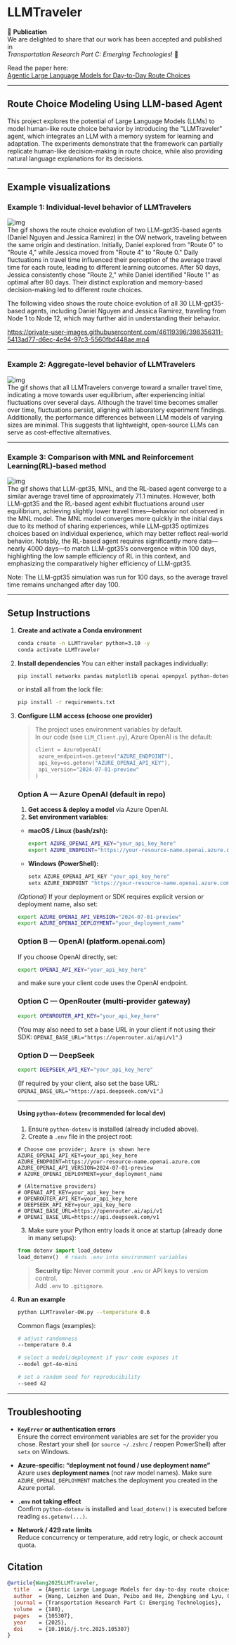 # LLMTraveler


📄 **Publication**  
We are delighted to share that our work has been accepted and published in  
*Transportation Research Part C: Emerging Technologies*! 🎉  

Read the paper here:  
[Agentic Large Language Models for Day-to-Day Route Choices](https://www.sciencedirect.com/science/article/pii/S0968090X25003110)  

---------------------------------------------------------------------------------------------------
## Route Choice Modeling Using LLM-based Agent
This project explores the potential of Large Language Models (LLMs) to model human-like route choice behavior by introducing the "LLMTraveler" agent, which integrates an LLM with a memory system for learning and adaptation. The experiments demonstrate that the framework can partially replicate human-like decision-making in route choice, while also providing natural language explanations for its decisions.

---------------------------------------------------------------------------------------------------

## Example visualizations
### Example 1: Individual-level behavior of LLMTravelers

![img](https://github.com/georgewanglz2019/LLMTraveler/blob/main/gif/route_choices_of_two_agents_small.gif)  
The gif shows the route choice evolution of two LLM-gpt35-based agents (Daniel Nguyen and Jessica Ramirez) in the OW network, traveling between the same origin and destination. Initially, Daniel explored from "Route 0" to "Route 4," while Jessica moved from "Route 4" to "Route 0." Daily fluctuations in travel time influenced their perception of the average travel time for each route, leading to different learning outcomes. After 50 days, Jessica consistently chose "Route 2," while Daniel identified "Route 1" as optimal after 80 days. Their distinct exploration and memory-based decision-making led to different route choices.

The following video shows the route choice evolution of all 30 LLM-gpt35-based agents, including Daniel Nguyen and Jessica Ramirez, traveling from Node 1 to Node 12, which may further aid in understanding their behavior.

https://private-user-images.githubusercontent.com/46119396/398356311-5413ad77-d6ec-4e94-97c3-5560fbd448ae.mp4

---------------------------------------------------------------------------------------------------

### Example 2: Aggregate-level behavior of LLMTravelers

![img](https://github.com/georgewanglz2019/LLMTraveler/blob/main/gif/LLMTravelers_avg_tt_small.gif)  
The gif shows that all LLMTravelers converge toward a smaller travel time, indicating a move towards user equilibrium, after experiencing initial fluctuations over several days. Although the travel time becomes smaller over time, fluctuations persist, aligning with laboratory experiment findings. Additionally, the performance differences between LLM models of varying sizes are minimal. This suggests that lightweight, open-source LLMs can serve as cost-effective alternatives.

---------------------------------------------------------------------------------------------------

### Example 3: Comparison with MNL and Reinforcement Learning(RL)-based method

![img](https://github.com/georgewanglz2019/LLMTraveler/blob/main/gif/Diff_methods_avg_tt.gif)  
The gif shows that LLM-gpt35, MNL, and the RL-based agent converge to a similar average travel time of approximately 71.1 minutes. However, both LLM-gpt35 and the RL-based agent exhibit fluctuations around user equilibrium, achieving slightly lower travel times—behavior not observed in the MNL model. The MNL model converges more quickly in the initial days due to its method of sharing experiences, while LLM-gpt35 optimizes choices based on individual experience, which may better reflect real-world behavior. Notably, the RL-based agent requires significantly more data—nearly 4000 days—to match LLM-gpt35’s convergence within 100 days, highlighting the low sample efficiency of RL in this context, and emphasizing the comparatively higher efficiency of LLM-gpt35.

Note: The LLM-gpt35 simulation was run for 100 days, so the average travel time remains unchanged after day 100.

---------------------------------------------------------------------------------------------------

## Setup Instructions

1. **Create and activate a Conda environment**

   ```bash
   conda create -n LLMTraveler python=3.10 -y
   conda activate LLMTraveler
   ```

2. **Install dependencies**
   You can either install packages individually:

   ```bash
   pip install networkx pandas matplotlib openai openpyxl python-dotenv
   ```

   or install all from the lock file:

   ```bash
   pip install -r requirements.txt
   ```

3. **Configure LLM access (choose one provider)**

   > The project uses environment variables by default.  
   > In our code (see `LLM_Client.py`), Azure OpenAI is the default:
   >
   > ```python
   > client = AzureOpenAI(
   >  azure_endpoint=os.getenv("AZURE_ENDPOINT"),
   >  api_key=os.getenv("AZURE_OPENAI_API_KEY"),
   >  api_version="2024-07-01-preview"
   > )
   > ```

   ### Option A — Azure OpenAI (default in repo)

   1) **Get access & deploy a model** via Azure OpenAI.  
   2) **Set environment variables**:

   - **macOS / Linux (bash/zsh):**

     ```bash
     export AZURE_OPENAI_API_KEY="your_api_key_here"
     export AZURE_ENDPOINT="https://your-resource-name.openai.azure.com"
     ```

   - **Windows (PowerShell):**

     ```powershell
     setx AZURE_OPENAI_API_KEY "your_api_key_here"
     setx AZURE_ENDPOINT "https://your-resource-name.openai.azure.com"
     ```

   *(Optional)* If your deployment or SDK requires explicit version or deployment name, also set:

   ```bash
   export AZURE_OPENAI_API_VERSION="2024-07-01-preview"
   export AZURE_OPENAI_DEPLOYMENT="your_deployment_name"
   ```

   ### Option B — OpenAI (platform.openai.com)

   If you choose OpenAI directly, set:

   ```bash
   export OPENAI_API_KEY="your_api_key_here"
   ```

   and make sure your client code uses the OpenAI endpoint.

   ### Option C — OpenRouter (multi-provider gateway)

   ```bash
   export OPENROUTER_API_KEY="your_api_key_here"
   ```

   (You may also need to set a base URL in your client if not using their SDK:
   `OPENAI_BASE_URL="https://openrouter.ai/api/v1"`.)

   ### Option D — DeepSeek

   ```bash
   export DEEPSEEK_API_KEY="your_api_key_here"
   ```

   (If required by your client, also set the base URL:
   `OPENAI_BASE_URL="https://api.deepseek.com/v1"`.)

   ---

   #### Using `python-dotenv` (recommended for local dev)

   1) Ensure `python-dotenv` is installed (already included above).  
   2) Create a `.env` file in the project root:

   ```dotenv
   # Choose one provider; Azure is shown here
   AZURE_OPENAI_API_KEY=your_api_key_here
   AZURE_ENDPOINT=https://your-resource-name.openai.azure.com
   AZURE_OPENAI_API_VERSION=2024-07-01-preview
   # AZURE_OPENAI_DEPLOYMENT=your_deployment_name
   
   # (Alternative providers)
   # OPENAI_API_KEY=your_api_key_here
   # OPENROUTER_API_KEY=your_api_key_here
   # DEEPSEEK_API_KEY=your_api_key_here
   # OPENAI_BASE_URL=https://openrouter.ai/api/v1
   # OPENAI_BASE_URL=https://api.deepseek.com/v1
   ```

   3) Make sure your Python entry loads it once at startup (already done in many setups):

   ```python
   from dotenv import load_dotenv
   load_dotenv()  # reads .env into environment variables
   ```

   > **Security tip:** Never commit your `.env` or API keys to version control.  
   > Add `.env` to `.gitignore`.

4. **Run an example**

   ```bash
   python LLMTraveler-OW.py --temperature 0.6
   ```

   Common flags (examples):

   ```bash
   # adjust randomness
   --temperature 0.4
   
   # select a model/deployment if your code exposes it
   --model gpt-4o-mini
   
   # set a random seed for reproducibility
   --seed 42
   ```

---

## Troubleshooting

- **`KeyError` or authentication errors**  
  Ensure the correct environment variables are set for the provider you chose. Restart your shell (or `source ~/.zshrc` / reopen PowerShell) after `setx` on Windows.

- **Azure-specific: “deployment not found / use deployment name”**  
  Azure uses **deployment names** (not raw model names). Make sure `AZURE_OPENAI_DEPLOYMENT` matches the deployment you created in the Azure portal.

- **`.env` not taking effect**  
  Confirm `python-dotenv` is installed and `load_dotenv()` is executed before reading `os.getenv(...)`.

- **Network / 429 rate limits**  
  Reduce concurrency or temperature, add retry logic, or check account quota.


## Citation

```bibtex
@article{Wang2025LLMTraveler,
  title   = {Agentic Large Language Models for day-to-day route choices},
  author  = {Wang, Leizhen and Duan, Peibo and He, Zhengbing and Lyu, Cheng and Chen, Xin and Zheng, Nan and Yao, Li and Ma, Zhenliang},
  journal = {Transportation Research Part C: Emerging Technologies},
  volume  = {180},
  pages   = {105307},
  year    = {2025},
  doi     = {10.1016/j.trc.2025.105307}
}
